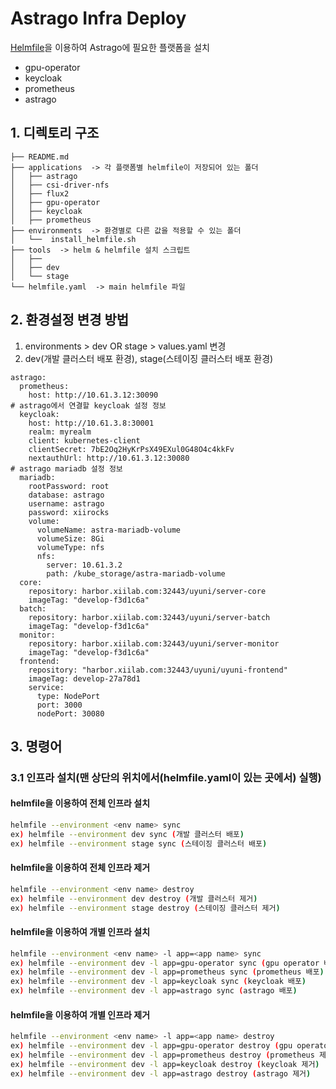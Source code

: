# Astrago Infra Deploy

[Helmfile](https://helmfile.readthedocs.io/en/latest/)을 이용하여 Astrago에 필요한 플랫폼을 설치
* gpu-operator
* keycloak 
* prometheus
* astrago

## 1. 디렉토리 구조
```
├── README.md
├── applications  -> 각 플랫폼별 helmfile이 저장되어 있는 폴더
│   ├── astrago
│   ├── csi-driver-nfs
│   ├── flux2
│   ├── gpu-operator
│   ├── keycloak
│   ├── prometheus
├── environments  -> 환경별로 다른 값을 적용할 수 있는 폴더
│   └──  install_helmfile.sh
├── tools  -> helm & helmfile 설치 스크립트 
│   ├── 
│   ├── dev
│   └── stage
└── helmfile.yaml  -> main helmfile 파일
```

## 2. 환경설정 변경 방법
1. environments > dev OR stage > values.yaml 변경 
2. dev(개발 클러스터 배포 환경), stage(스테이징 클러스터 배포 환경)
```
astrago:
  prometheus:
    host: http://10.61.3.12:30090
# astrago에서 연결할 keycloak 설정 정보    
  keycloak:
    host: http://10.61.3.8:30001
    realm: myrealm
    client: kubernetes-client
    clientSecret: 7bE2Oq2HyKrPsX49EXul0G48O4c4kkFv
    nextauthUrl: http://10.61.3.12:30080
# astrago mariadb 설정 정보    
  mariadb:
    rootPassword: root
    database: astrago
    username: astrago
    password: xiirocks
    volume:
      volumeName: astra-mariadb-volume
      volumeSize: 8Gi
      volumeType: nfs
      nfs:
        server: 10.61.3.2
        path: /kube_storage/astra-mariadb-volume
  core:
    repository: harbor.xiilab.com:32443/uyuni/server-core
    imageTag: "develop-f3d1c6a"
  batch:
    repository: harbor.xiilab.com:32443/uyuni/server-batch
    imageTag: "develop-f3d1c6a"
  monitor:
    repository: harbor.xiilab.com:32443/uyuni/server-monitor
    imageTag: "develop-f3d1c6a"
  frontend:
    repository: "harbor.xiilab.com:32443/uyuni/uyuni-frontend"
    imageTag: develop-27a78d1
    service:
      type: NodePort
      port: 3000
      nodePort: 30080
```

## 3. 명령어
### 3.1 인프라 설치(맨 상단의 위치에서(helmfile.yaml이 있는 곳에서) 실행)
#### helmfile을 이용하여 전체 인프라 설치 
```sh
helmfile --environment <env name> sync
ex) helmfile --environment dev sync (개발 클러스터 배포)
ex) helmfile --environment stage sync (스테이징 클러스터 배포)
```
#### helmfile을 이용하여 전체 인프라 제거
```sh
helmfile --environment <env name> destroy
ex) helmfile --environment dev destroy (개발 클러스터 제거)
ex) helmfile --environment stage destroy (스테이징 클러스터 제거)
```
#### helmfile을 이용하여 개별 인프라 설치
```sh
helmfile --environment <env name> -l app=<app name> sync
ex) helmfile --environment dev -l app=gpu-operator sync (gpu operator 배포)
ex) helmfile --environment dev -l app=prometheus sync (prometheus 배포)
ex) helmfile --environment dev -l app=keycloak sync (keycloak 배포)
ex) helmfile --environment dev -l app=astrago sync (astrago 배포)
```
#### helmfile을 이용하여 개별 인프라 제거
```sh
helmfile --environment <env name> -l app=<app name> destroy
ex) helmfile --environment dev -l app=gpu-operator destroy (gpu operator 제거)
ex) helmfile --environment dev -l app=prometheus destroy (prometheus 제거)
ex) helmfile --environment dev -l app=keycloak destroy (keycloak 제거)
ex) helmfile --environment dev -l app=astrago destroy (astrago 제거)
```